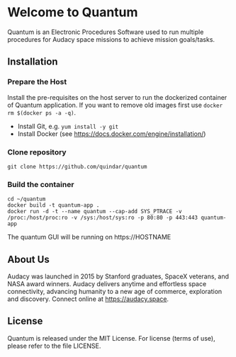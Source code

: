 # Welcome to Quantum

Quantum is an Electronic Procedures Software used to run multiple procedures for Audacy space missions to achieve mission goals/tasks.

## Installation

### Prepare the Host

Install the pre-requisites on the host server to run the dockerized container of Quantum application. If you want to remove old images first use `docker rm $(docker ps -a -q)`. 

* Install Git, e.g. `yum install -y git`
* Install Docker (see https://docs.docker.com/engine/installation/)

### Clone repository 

```
git clone https://github.com/quindar/quantum
```

### Build the container

```
cd ~/quantum
docker build -t quantum-app .
docker run -d -t --name quantum --cap-add SYS_PTRACE -v /proc:/host/proc:ro -v /sys:/host/sys:ro -p 80:80 -p 443:443 quantum-app
```

The quantum GUI will be running on https://HOSTNAME

## About Us
Audacy was launched in 2015 by Stanford graduates, SpaceX veterans, and NASA award winners. Audacy delivers anytime and effortless space connectivity, advancing humanity to a new age of commerce, exploration and discovery. Connect online at https://audacy.space.

## License
Quantum is released under the MIT License. For license (terms of use), please refer to the file LICENSE.

